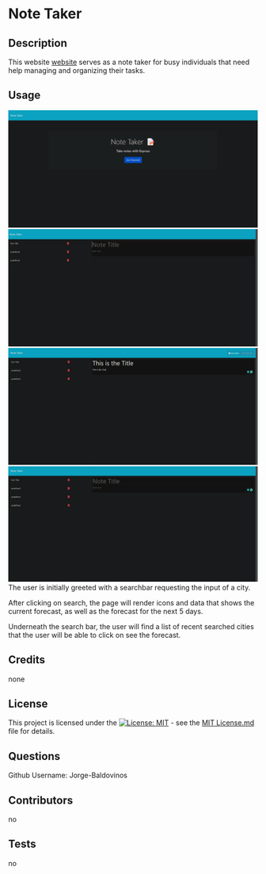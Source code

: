 # Note Taker

## Description
This website [website](https://note-taker-ikm1.onrender.com) serves as a note taker for busy individuals that need help managing and organizing their tasks.

## Usage
![Website Screenshot](assets/Website-Screenshot.png) ![Website Screenshot](assets/Website-Screenshot-1.png) ![Website Screenshot](assets/Website-Screenshot-2.png) ![Website Screenshot](assets/Website-Screenshot-3.png)
The user is initially greeted with a searchbar requesting the input of a city.


After clicking on search, the page will render icons and data that shows the current forecast, as well as the forecast for the next 5 days.


Underneath the search bar, the user will find a list of recent searched cities that the user will be able to click on see the forecast.


## Credits
none

## License
This project is licensed under the [![License: MIT](https://img.shields.io/badge/License-MIT-yellow.svg)](https://opensource.org/licenses/MIT) - see the [MIT License.md](https://opensource.org/licenses/MIT) file for details.

## Questions
Github Username: Jorge-Baldovinos


## Contributors
no

## Tests
no
